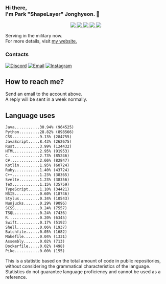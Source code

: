 ### Hi there, <br>I'm Park "ShapeLayer" Jonghyeon. 👋
<p align="center">
    <a href="#" aria-label="Github">
        <img src="https://img.shields.io/badge/since-2015-black?logo=github&logoColor=white">
    </a>
    <a href="https://jonghyeon.me" aria-label="notion">
        <img src="https://img.shields.io/badge/meet%20at%20notion!-white?logo=notion&logoColor=black">
    </a>
    <a href="https://blog.jonghyeon.me" aria-label="velog.io">
        <img src="https://img.shields.io/badge/blog-blog.jonghyeon.me-20C997?logo=velog&logoColor=white">
    </a>
    <a href="https://www.credly.com/users/jonghyeon/" aria-label="credly">
        <img src="https://img.shields.io/badge/credly-jonghyeon-FF6B00?logo=credly&logoColor=white">
    </a>
    <a href="https://solved.ac/profile/belline0124" aria-label="solved.ac">
        <img src="https://mazassumnida.wtf/api/mini/generate_badge?boj=belline0124">
    </a>
</p>

Serving in the military now.  
For more details, visit [my website.](https://jonghyeon.me)

### Contacts
 [![Discord](https://img.shields.io/badge/Discord-박종현%238176-7289DA?logo=discord&logoColor=white)](#)
 [![Email](https://img.shields.io/badge/Email-jonghyeon@jnu.ac.kr-EA4335?logo=gmail&logoColor=white)](mailto:214823@jnu.ac.kr)
 [![Instagram](https://img.shields.io/badge/Instagram-@__jong.hyeon__-DB2973?logo=instagram&logoColor=white)](https://www.instagram.com/__jong.hyeon__)

## How to reach me?
Send an email to the account above.  
A reply will be sent in a week normally.

## Language uses
```txt
Java...........30.94% (964525)
Python.........28.82% (898566)
CSS............9.13% (284755)
JavaScript.....8.43% (262675)
Rust...........3.99% (124432)
HTML...........2.95% (91953)
C..............2.73% (85246)
C#.............2.66% (82847)
Kotlin.........1.95% (60724)
Ruby...........1.40% (43724)
C++............1.23% (38365)
Svelte.........1.23% (38356)
TeX............1.15% (35759)
TypeScript.....1.10% (34421)
NSIS...........0.60% (18746)
Stylus.........0.34% (10543)
Nunjucks.......0.29% (9096)
SCSS...........0.24% (7557)
TSQL...........0.24% (7436)
R..............0.20% (6345)
Swift..........0.17% (5192)
Shell..........0.06% (1937)
Batchfile......0.05% (1682)
Makefile.......0.04% (1331)
Assembly.......0.02% (713)
Dockerfile.....0.02% (498)
Pike...........0.00% (155)

```

This is a statistic based on the total amount of code in public repositories, without considering the grammatical characteristics of the language.  
Statistics do not guarantee language proficiency and cannot be used as a reference.
